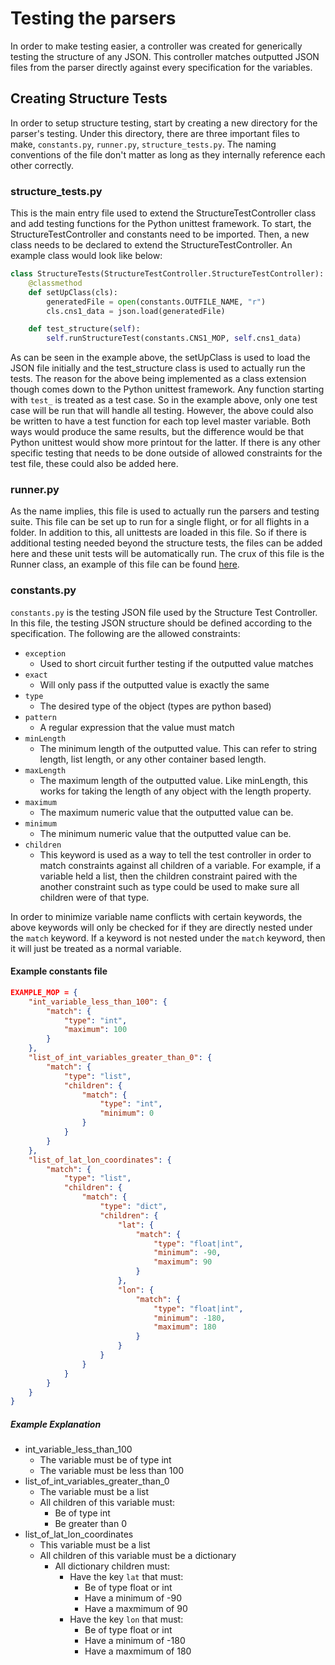 # Testing the parsers
In order to make testing easier, a controller was created for generically testing the structure of any JSON. This controller matches outputted JSON files from the parser directly against every specification for the variables.
## Creating Structure Tests
In order to setup structure testing, start by creating a new directory for the parser's testing. Under this directory, there are three important files to make, `constants.py`, `runner.py`, `structure_tests.py`. The naming conventions of the file don't matter as long as they internally reference each other correctly.

### structure_tests.py
This is the main entry file used to extend the StructureTestController class and add testing functions for the Python unittest framework. To start, the StructureTestController and constants need to be imported. Then, a new class needs to be declared to extend the StructureTestController. An example class would look like below:
```py
class StructureTests(StructureTestController.StructureTestController):
    @classmethod
    def setUpClass(cls):
        generatedFile = open(constants.OUTFILE_NAME, "r")
        cls.cns1_data = json.load(generatedFile)

    def test_structure(self):
        self.runStructureTest(constants.CNS1_MOP, self.cns1_data)
```
As can be seen in the example above, the setUpClass is used to load the JSON file initially and the test_structure class is used to actually run the tests. The reason for the above being implemented as a class extension though comes down to the Python unittest framework. Any function starting with `test_` is treated as a test case. So in the example above, only one test case will be run that will handle all testing. However, the above could also be written to have a test function for each top level master variable. Both ways would produce the same results, but the difference would be that Python unittest would show more printout for the latter. If there is any other specific testing that needs to be done outside of allowed constraints for the test file, these could also be added here.

### runner.py
As the name implies, this file is used to actually run the parsers and testing suite. This file can be set up to run for a single flight, or for all flights in a folder. In addition to this, all unittests are loaded in this file. So if there is additional testing needed beyond the structure tests, the files can be added here and these unit tests will be automatically run. The crux of this file is the Runner class, an example of this file can be found [here](cns1/runner.py).

### constants.py
`constants.py` is the testing JSON file used by the Structure Test Controller. In this file, the testing JSON structure should be defined according to the specification. The following are the allowed constraints:
- `exception`
    - Used to short circuit further testing if the outputted value matches
- `exact`
    - Will only pass if the outputted value is exactly the same
- `type`
    - The desired type of the object (types are python based)
- `pattern`
    - A regular expression that the value must match
- `minLength`
    - The minimum length of the outputted value. This can refer to string length, list length, or any other container based length.
- `maxLength`
    - The maximum length of the outputted value. Like minLength, this works for taking the length of any object with the length property.
- `maximum`
    - The maximum numeric value that the outputted value can be.
- `minimum`
    - The minimum numeric value that the outputted value can be.
- `children`
    - This keyword is used as a way to tell the test controller in order to match constraints against all children of a variable. For example, if a variable held a list, then the children constraint paired with the another constraint such as type could be used to make sure all children were of that type.

In order to minimize variable name conflicts with certain keywords, the above keywords will only be checked for if they are directly nested under the `match` keyword. If a keyword is not nested under the `match` keyword, then it will just be treated as a normal variable.

#### Example constants file
```json
EXAMPLE_MOP = {
    "int_variable_less_than_100": {
        "match": {
            "type": "int",
            "maximum": 100
        }
    },
    "list_of_int_variables_greater_than_0": {
        "match": {
            "type": "list",
            "children": {
                "match": {
                    "type": "int",
                    "minimum": 0
                }
            }
        }
    },
    "list_of_lat_lon_coordinates": {
        "match": {
            "type": "list",
            "children": {
                "match": {
                    "type": "dict",
                    "children": {
                        "lat": {
                            "match": {
                                "type": "float|int",
                                "minimum": -90,
                                "maximum": 90
                            }
                        },
                        "lon": {
                            "match": {
                                "type": "float|int",
                                "minimum": -180,
                                "maximum": 180
                            }
                        }
                    }
                }
            }
        }
    }
}
```
##### Example Explanation
- int_variable_less_than_100
    - The variable must be of type int
    - The variable must be less than 100
- list_of_int_variables_greater_than_0
    - The variable must be a list
    - All children of this variable must:
        - Be of type int
        - Be greater than 0
- list_of_lat_lon_coordinates
    - This variable must be a list
    - All children of this variable must be a dictionary
        - All dictionary children must:
            - Have the key `lat` that must:
                - Be of type float or int
                - Have a minimum of -90
                - Have a maxmimum of 90
            - Have the key `lon` that must:
                - Be of type float or int
                - Have a minimum of -180
                - Have a maxmimum of 180
